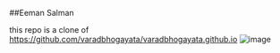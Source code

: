 ##Eeman Salman

this repo is a clone of https://github.com/varadbhogayata/varadbhogayata.github.io 
![image](https://github.com/eemans21/eemans21.github.io/assets/74782082/57194b51-183d-4e82-b59d-b590d36f3efb)
